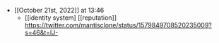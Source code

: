 - [[October 21st, 2022]] at 13:46
    - [[identity system] [[reputation]] https://twitter.com/mantisclone/status/1579849708520235009?s=46&t=lJ-
